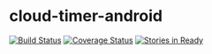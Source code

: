 # cloud-timer-android

[![Build Status](https://travis-ci.org/elpassion/cloud-timer-android.svg?branch=develop)](https://travis-ci.org/elpassion/cloud-timer-android)
[![Coverage Status](https://coveralls.io/repos/github/elpassion/cloud-timer-android/badge.svg?branch=develop)](https://coveralls.io/github/elpassion/cloud-timer-android)
[![Stories in Ready](https://badge.waffle.io/elpassion/cloud-timer-android.svg?label=ready&title=Ready)](http://waffle.io/elpassion/cloud-timer-android)
